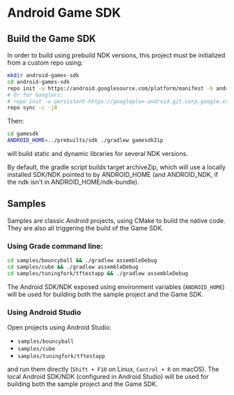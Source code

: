 # Android Game SDK

## Build the Game SDK

In order to build using prebuild NDK versions, this project must be initialized from a custom repo using:

```bash
mkdir android-games-sdk
cd android-games-sdk
repo init -u https://android.googlesource.com/platform/manifest -b android-games-sdk
# Or for Googlers:
# repo init -u persistent-https://googleplex-android.git.corp.google.com/platform/manifest -b android-games-sdk
repo sync -c -j8
```

Then:
```bash
cd gamesdk
ANDROID_HOME=../prebuilts/sdk ./gradlew gamesdkZip
```

will build static and dynamic libraries for several NDK versions.

By default, the gradle script builds target archiveZip, which will use a locally installed SDK/NDK pointed
to by ANDROID_HOME (and ANDROID_NDK, if the ndk isn't in ANDROID_HOME/ndk-bundle).

## Samples

Samples are classic Android projects, using CMake to build the native code. They are also all triggering the build of the Game SDK.

### Using Grade command line:

```bash
cd samples/bouncyball && ./gradlew assembleDebug
cd samples/cube && ./gradlew assembleDebug
cd samples/tuningfork/tftestapp && ./gradlew assembleDebug
```

The Android SDK/NDK exposed using environment variables (`ANDROID_HOME`) will be used for building both the sample project and the Game SDK.

### Using Android Studio

Open projects using Android Studio:

* `samples/bouncyball`
* `samples/cube`
* `samples/tuningfork/tftestapp`

and run them directly (`Shift + F10` on Linux, `Control + R` on macOS). The local Android SDK/NDK (configured in Android Studio) will be used for building both the sample project and the Game SDK.